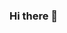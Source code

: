 ### Hi there 👋

<!--
**nadunchanna98/nadunchanna98** is a ✨ _special_ ✨ repository because its `README.md` (this file) appears on your GitHub profile.

Here are some ideas to get you started:

- 🔭 I’m currently working on ...Faculty of Engineering UOJ
- 🌱 I’m currently learning ...Programming 
- 👯 I’m looking to collaborate on ...
- 🤔 I’m looking for help with ...
- 💬 Ask me about ...
- 📫 How to reach me: ...nadunchanna222@gmail.com
- 😄 Pronouns: ...
- ⚡ Fun fact: ...
-->
